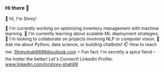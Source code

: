 ### Hi there 👋

<!--
**shreyshah6699/shreyshah6699** is a ✨ _special_ ✨ repository because its `README.md` (this file) appears on your GitHub profile.

Here are some ideas to get you started:

- 🔭 I’m currently working on ...
- 🌱 I’m currently learning ...
- 👯 I’m looking to collaborate on ...
- 🤔 I’m looking for help with ...
- 💬 Ask me about ...
- 📫 How to reach me: ...
- 😄 Pronouns: ...
- ⚡ Fun fact: ...
-->
👋 Hi, I'm Shrey!

🔭 I'm currently working on optimizing inventory management with machine learning.
🌱 I'm currently learning about scalable ML deployment strategies.
👯 I'm looking to collaborate on projects involving NLP or computer vision.
💬 Ask me about Python, data science, or building chatbots!
📫 How to reach me: Shreyshah6699@outlook.com
⚡ Fun fact: I'm secretly a spice fiend – the hotter the better!
Let's Connect!
LinkedIn Profile: www.linkedin.com/in/shrey-shah99

